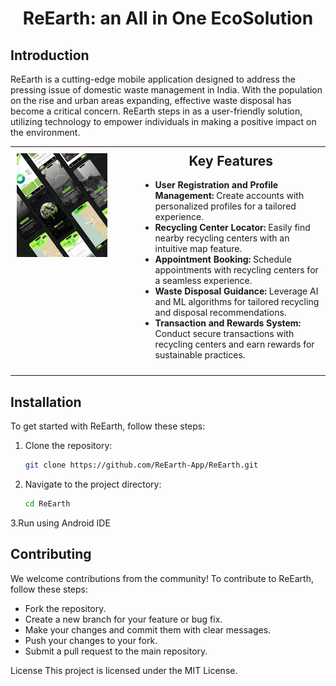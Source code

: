 <h1 style='text-align:center'>ReEarth: an All in One EcoSolution </h1>

## Introduction

ReEarth is a cutting-edge mobile application designed to address the pressing issue of domestic waste management in India. With the population on the rise and urban areas expanding, effective waste disposal has become a critical concern. ReEarth steps in as a user-friendly solution, utilizing technology to empower individuals in making a positive impact on the environment.

<table style="border-collapse: collapse; width: 100%; margin-bottom: 20px;" border="0">
  <tr>
    <td style="padding: 10px; vertical-align: top; width: 40%; text-align: center;">
      <img src="./assets/backgrounds/Slide%2016_9%20-%202.png" alt="ReEarth App Image" style="width: 80%; height: auto; margin-right: 20px; float: left;">
    </td>
    <td style="padding: 10px; vertical-align: top; width: 60%;">
      <h2 style="margin-top: 0;" align="center">Key Features</h2>
      <ul style="list-style-type: disc; padding-left: 20px;">
        <li><strong>User Registration and Profile Management:</strong> Create accounts with personalized profiles for a tailored experience.</li>
        <li><strong>Recycling Center Locator:</strong> Easily find nearby recycling centers with an intuitive map feature.</li>
        <li><strong>Appointment Booking:</strong> Schedule appointments with recycling centers for a seamless experience.</li>
        <li><strong>Waste Disposal Guidance:</strong> Leverage AI and ML algorithms for tailored recycling and disposal recommendations.</li>
        <li><strong>Transaction and Rewards System:</strong> Conduct secure transactions with recycling centers and earn rewards for sustainable practices.</li>
      </ul>
    </td>
  </tr>
</table>

## Installation

To get started with ReEarth, follow these steps:

1. Clone the repository:
   ```bash
   git clone https://github.com/ReEarth-App/ReEarth.git
2. Navigate to the project directory:
   ```bash
   cd ReEarth

3.Run using Android IDE


## Contributing
We welcome contributions from the community! To contribute to ReEarth, follow these steps:

- Fork the repository.
- Create a new branch for your feature or bug fix.
- Make your changes and commit them with clear messages.
- Push your changes to your fork.
- Submit a pull request to the main repository.
  
License
This project is licensed under the MIT License.

